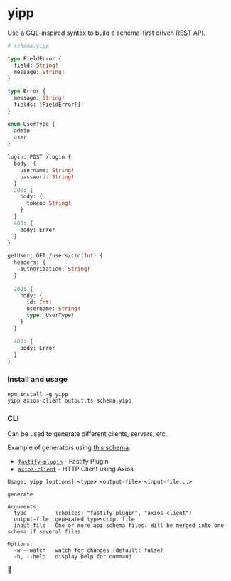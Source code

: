 yipp
====

Use a GQL-inspired syntax to build a schema-first driven REST API.

```graphql
# schema.yipp

type FieldError {
  field: String!
  message: String!
}

type Error {
  message: String!
  fields: [FieldError!]!
} 

enum UserType {
  admin
  user
}
  
login: POST /login {
  body: {
    username: String!
    password: String!
  }
  200: {
    body: {
      token: String!
    }
  }
  400: {
    body: Error
  }
} 

getUser: GET /users/:id(Int) {
  headers: {
    authorization: String!
  }
  
  200: {
    body: {
      id: Int!
      username: String!
      type: UserType!
    }
  }

  400: {
    body: Error
  }
}
```

### Install and usage


```
npm install -g yipp
yipp axios-client output.ts schema.yipp
```

### CLI

Can be used to generate different clients, servers, etc.

Example of generators using [this schema](https://github.com/Cowboy-coder/yipp/tree/master/src/examples/schemas/):
- [`fastify-plugin`](https://github.com/Cowboy-coder/yipp/tree/master/src/examples/fastify/routes.ts) - Fastify Plugin
- [`axios-client`](https://github.com/Cowboy-coder/yipp/tree/master/src/examples/axios-client/generated.ts) - HTTP Client using Axios

```
Usage: yipp [options] <type> <output-file> <input-file...>

generate

Arguments:
  type         (choices: "fastify-plugin", "axios-client")
  output-file  generated typescript file
  input-file   One or more api schema files. Will be merged into one schema if several files.

Options:
  -w --watch   watch for changes (default: false)
  -h, --help   display help for command
```

🐄
